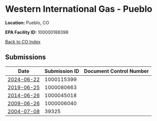 # Western International Gas - Pueblo

**Location:** Pueblo, CO

**EPA Facility ID:** 100000188398

[Back to CO Index](../../index.md)

## Submissions

| Date | Submission ID | Document Control Number |
|------|--------------|-------------------------|
| [2024-06-22](submissions/1000115399.md) | 1000115399 |  |
| [2019-06-25](submissions/1000080663.md) | 1000080663 |  |
| [2014-06-26](submissions/1000045018.md) | 1000045018 |  |
| [2009-06-26](submissions/1000006040.md) | 1000006040 |  |
| [2004-07-08](submissions/39325.md) | 39325 |  |

